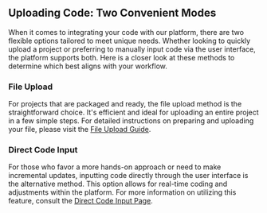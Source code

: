 ## Uploading Code: Two Convenient Modes

When it comes to integrating your code with our platform, there are two flexible options tailored to meet unique needs. Whether looking to quickly upload a project or preferring to manually input code via the user interface, the platform supports both. Here is a closer look at these methods to determine which best aligns with your workflow.

### File Upload

For projects that are packaged and ready, the file upload method is the straightforward choice. It's efficient and ideal for uploading an entire project in a few simple steps. For detailed instructions on preparing and uploading your file, please visit the [File Upload Guide](./upload.md).

### Direct Code Input

For those who favor a more hands-on approach or need to make incremental updates, inputting code directly through the user interface is the alternative method. This option allows for real-time coding and adjustments within the platform. For more information on utilizing this feature, consult the [Direct Code Input Page](./write_your_code.md).
